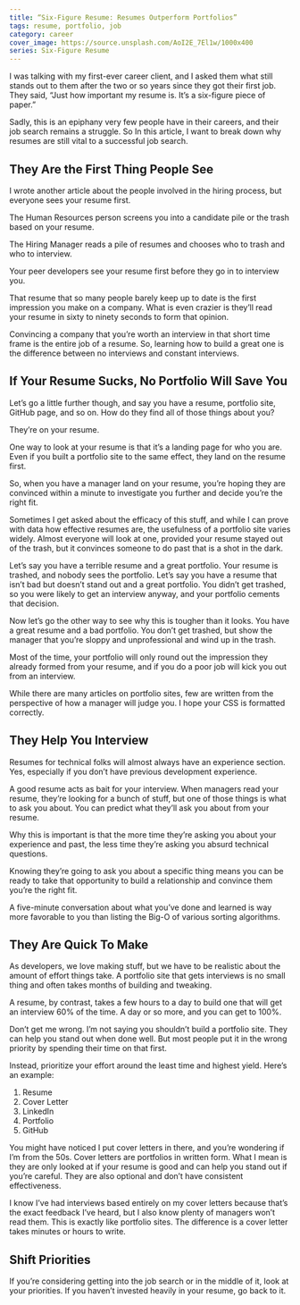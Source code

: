 ```yaml
---
title: “Six-Figure Resume: Resumes Outperform Portfolios”
tags: resume, portfolio, job
category: career
cover_image: https://source.unsplash.com/AoI2E_7El1w/1000x400
series: Six-Figure Resume
---
```

I was talking with my first-ever career client, and I asked them what still stands out to them after the two or so years since they got their first job. They said, “Just how important my resume is. It’s a six-figure piece of paper.”

Sadly, this is an epiphany very few people have in their careers, and their job search remains a struggle. So In this article, I want to break down why resumes are still vital to a successful job search.

## They Are the First Thing People See

I wrote another article about the people involved in the hiring process, but everyone sees your resume first.

The Human Resources person screens you into a candidate pile or the trash based on your resume.

The Hiring Manager reads a pile of resumes and chooses who to trash and who to interview.

Your peer developers see your resume first before they go in to interview you.

That resume that so many people barely keep up to date is the first impression you make on a company. What is even crazier is they’ll read your resume in sixty to ninety seconds to form that opinion.

Convincing a company that you’re worth an interview in that short time frame is the entire job of a resume. So, learning how to build a great one is the difference between no interviews and constant interviews.

## If Your Resume Sucks, No Portfolio Will Save You

Let’s go a little further though, and say you have a resume, portfolio site, GitHub page, and so on. How do they find all of those things about you?

They’re on your resume.

One way to look at your resume is that it’s a landing page for who you are. Even if you built a portfolio site to the same effect, they land on the resume first.

So, when you have a manager land on your resume, you’re hoping they are convinced within a minute to investigate you further and decide you’re the right fit.

Sometimes I get asked about the efficacy of this stuff, and while I can prove with data how effective resumes are, the usefulness of a portfolio site varies widely. Almost everyone will look at one, provided your resume stayed out of the trash, but it convinces someone to do past that is a shot in the dark.

Let’s say you have a terrible resume and a great portfolio. Your resume is trashed, and nobody sees the portfolio. Let’s say you have a resume that isn’t bad but doesn’t stand out and a great portfolio. You didn’t get trashed, so you were likely to get an interview anyway, and your portfolio cements that decision.

Now let’s go the other way to see why this is tougher than it looks. You have a great resume and a bad portfolio. You don’t get trashed, but show the manager that you’re sloppy and unprofessional and wind up in the trash.

Most of the time, your portfolio will only round out the impression they already formed from your resume, and if you do a poor job will kick you out from an interview.

While there are many articles on portfolio sites, few are written from the perspective of how a manager will judge you. I hope your CSS is formatted correctly.

## They Help You Interview

Resumes for technical folks will almost always have an experience section. Yes, especially if you don’t have previous development experience.

A good resume acts as bait for your interview. When managers read your resume, they’re looking for a bunch of stuff, but one of those things is what to ask you about. You can predict what they’ll ask you about from your resume.

Why this is important is that the more time they’re asking you about your experience and past, the less time they’re asking you absurd technical questions.

Knowing they’re going to ask you about a specific thing means you can be ready to take that opportunity to build a relationship and convince them you’re the right fit.

A five-minute conversation about what you’ve done and learned is way more favorable to you than listing the Big-O of various sorting algorithms.

## They Are Quick To Make

As developers, we love making stuff, but we have to be realistic about the amount of effort things take. A portfolio site that gets interviews is no small thing and often takes months of building and tweaking.

A resume, by contrast, takes a few hours to a day to build one that will get an interview 60% of the time. A day or so more, and you can get to 100%.

Don’t get me wrong. I’m not saying you shouldn’t build a portfolio site. They can help you stand out when done well. But most people put it in the wrong priority by spending their time on that first.

Instead, prioritize your effort around the least time and highest yield. Here’s an example:

1. Resume
2. Cover Letter
3. LinkedIn
4. Portfolio
5. GitHub

You might have noticed I put cover letters in there, and you’re wondering if I’m from the 50s. Cover letters are portfolios in written form. What I mean is they are only looked at if your resume is good and can help you stand out if you’re careful. They are also optional and don’t have consistent effectiveness. 

I know I’ve had interviews based entirely on my cover letters because that’s the exact feedback I’ve heard, but I also know plenty of managers won’t read them. This is exactly like portfolio sites. The difference is a cover letter takes minutes or hours to write.

## Shift Priorities

If you’re considering getting into the job search or in the middle of it, look at your priorities. If you haven’t invested heavily in your resume, go back to it.